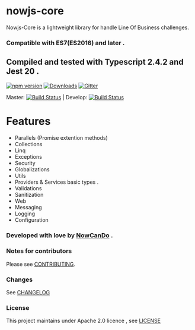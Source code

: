 # **nowjs-core**
 
Nowjs-Core is a lightweight library for handle Line Of Business challenges.

### Compatible with ES7(ES2016) and later .

## Compiled and tested with Typescript 2.4.2 and Jest 20 .
 
 [![npm version](https://badge.fury.io/js/nowjs-core.svg)](https://www.npmjs.com/package/nowjs-core)
 [![Downloads](https://img.shields.io/npm/dm/nowjs-core.svg)](https://www.npmjs.com/package/nowjs-core)
 [![Gitter](https://badges.gitter.im/nowcando/nowjs-core.svg)](https://gitter.im/nowcando/nowjs-core?utm_source=badge&utm_medium=badge&utm_campaign=pr-badge)

 Master: [![Build Status](https://travis-ci.org/nowcando/nowjs-core.svg?branch=master)](https://travis-ci.org/nowcando/nowjs-core) |  Develop: [![Build Status](https://travis-ci.org/nowcando/nowjs-core.svg?branch=develop)](https://travis-ci.org/nowcando/nowjs-core)

 # Features

 - Parallels (Promise extention methods)
 - Collections
 - Linq
 - Exceptions
 - Security
 - Globalizations
 - Utils
 - Providers & Services basic types .
 - Validations
 - Sanitization
 - Web
 - Messaging
 - Logging
 - Configuration
 

### Developed with love by [NowCanDo](http://www.nowcando.com)  .

### Notes for contributors

Please see [CONTRIBUTING](./CONTRIBUTING.md).

### Changes

See [CHANGELOG](./CHANGELOG.md)
   
### License   
This project maintains under Apache 2.0 licence , see [LICENSE](./LICENSE.md) 